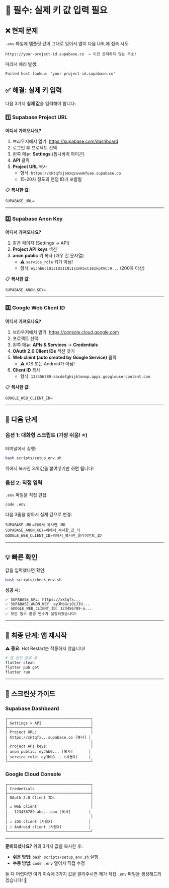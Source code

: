 # 🔑 필수: 실제 키 값 입력 필요

## ❌ 현재 문제

`.env` 파일에 템플릿 값이 그대로 있어서 앱이 다음 URL에 접속 시도:

```
https://your-project-id.supabase.co  ← 이건 존재하지 않는 주소!
```

따라서 에러 발생:

```
Failed host lookup: 'your-project-id.supabase.co'
```

## ✅ 해결: 실제 키 입력

다음 3가지 **실제 값**을 입력해야 합니다:

### 1️⃣ Supabase Project URL

**어디서 가져오나요?**

1. 브라우저에서 열기: https://supabase.com/dashboard
2. 로그인 후 프로젝트 선택
3. 왼쪽 메뉴: **Settings** (톱니바퀴 아이콘)
4. **API** 클릭
5. **Project URL** 복사
   - 형식: `https://xktqfxjbmxqzuvwmfuae.supabase.co`
   - 15-20자 정도의 랜덤 ID가 포함됨

📋 **복사한 값**:

```
SUPABASE_URL=
```

---

### 2️⃣ Supabase Anon Key

**어디서 가져오나요?**

1. 같은 페이지 (Settings → API)
2. **Project API keys** 섹션
3. **anon** **public** 키 복사 (매우 긴 문자열)
   - ⚠️ `service_role` 키가 아님!
   - 형식: `eyJhbGciOiJIUzI1NiIsInR5cCI6IkpXVCJ9...` (200자 이상)

📋 **복사한 값**:

```
SUPABASE_ANON_KEY=
```

---

### 3️⃣ Google Web Client ID

**어디서 가져오나요?**

1. 브라우저에서 열기: https://console.cloud.google.com
2. 프로젝트 선택
3. 왼쪽 메뉴: **APIs & Services** → **Credentials**
4. **OAuth 2.0 Client IDs** 섹션 찾기
5. **Web client (auto created by Google Service)** 클릭
   - ⚠️ iOS 또는 Android가 아님!
6. **Client ID** 복사
   - 형식: `123456789-abcdefghijklmnop.apps.googleusercontent.com`

📋 **복사한 값**:

```
GOOGLE_WEB_CLIENT_ID=
```

---

## 🎯 다음 단계

### 옵션 1: 대화형 스크립트 (가장 쉬움! ⭐)

터미널에서 실행:

```bash
bash scripts/setup_env.sh
```

위에서 복사한 3개 값을 붙여넣기만 하면 됩니다!

### 옵션 2: 직접 입력

`.env` 파일을 직접 편집:

```bash
code .env
```

다음 3줄을 찾아서 실제 값으로 변경:

```env
SUPABASE_URL=위에서_복사한_URL
SUPABASE_ANON_KEY=위에서_복사한_긴_키
GOOGLE_WEB_CLIENT_ID=위에서_복사한_클라이언트_ID
```

---

## 💡 빠른 확인

값을 입력했다면 확인:

```bash
bash scripts/check_env.sh
```

**성공 시:**

```
✅ SUPABASE_URL: https://xktqfx...
✅ SUPABASE_ANON_KEY: eyJhbGciOiJIU...
✅ GOOGLE_WEB_CLIENT_ID: 123456789-a...
✅ 모든 필수 환경 변수가 설정되었습니다!
```

---

## 🚀 최종 단계: 앱 재시작

⚠️ **중요**: Hot Restart는 작동하지 않습니다!

```bash
# 앱 완전 종료 후
flutter clean
flutter pub get
flutter run
```

---

## 📸 스크린샷 가이드

### Supabase Dashboard

```
┌─────────────────────────────────────┐
│ Settings > API                      │
├─────────────────────────────────────┤
│ Project URL:                        │
│ https://xktqfx...supabase.co [복사] │
│                                     │
│ Project API keys:                   │
│ anon public: eyJhbG... [복사]       │
│ service_role: eyJhbG... (사용X)     │
└─────────────────────────────────────┘
```

### Google Cloud Console

```
┌─────────────────────────────────────┐
│ Credentials                         │
├─────────────────────────────────────┤
│ OAuth 2.0 Client IDs                │
│                                     │
│ ☑ Web client                        │
│   123456789-abc...com [복사]        │
│                                     │
│ ☐ iOS client (사용X)                │
│ ☐ Android client (사용X)            │
└─────────────────────────────────────┘
```

---

**준비되셨나요?** 위의 3가지 값을 복사한 후:

- **쉬운 방법**: `bash scripts/setup_env.sh` 실행
- **수동 방법**: `code .env` 열어서 직접 수정

둘 다 어렵다면 여기 이슈에 3가지 값을 알려주시면 제가 직접 `.env` 파일을 생성해드리겠습니다! 🎯
